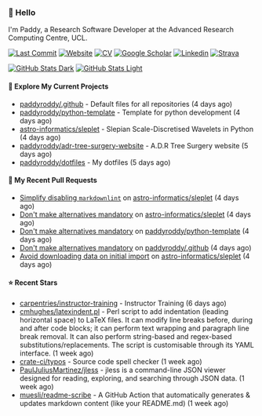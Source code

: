 ### 👋 Hello

I'm Paddy, a Research Software Developer at the Advanced Research Computing
Centre, UCL.

[![Last Commit](https://img.shields.io/github/last-commit/paddyroddy/paddyroddy/main?label=updated)](https://github.com/paddyroddy)
[![Website](https://img.shields.io/badge/GitHub%20Pages-222?logo=githubpages&logoColor=fff&style=for-the-badge&style=flat)](https://paddyroddy.github.io)
[![CV](https://img.shields.io/badge/CV-PDF-pink.svg)](https://paddyroddy.github.io/cv)
[![Google Scholar](https://img.shields.io/badge/Google%20Scholar-4285F4?logo=googlescholar&logoColor=fff&style=for-the-badge&style=flat)](https://scholar.google.com/citations?user=OFigHUwAAAAJ)
[![Linkedin](https://img.shields.io/badge/LinkedIn-0A66C2?logo=linkedin&logoColor=fff&style=for-the-badge&style=flat)](https://www.linkedin.com/in/patrickjamesroddy)
[![Strava](https://img.shields.io/badge/Strava-FC4C02?style=for-the-badge&logo=strava&logoColor=white&style=flat)](https://www.strava.com/athletes/patrick_roddy)

[![GitHub Stats Dark](https://github-readme-stats-paddyroddy.vercel.app/api?username=paddyroddy&disable_animations=true&hide_border=true&hide_title=true&include_all_commits=true&rank_icon=github&show=prs_merged,reviews&show_icons=true&theme=tokyonight)](https://github.com/paddyroddy/paddyroddy#gh-dark-mode-only)
[![GitHub Stats Light](https://github-readme-stats-paddyroddy.vercel.app/api?username=paddyroddy&disable_animations=true&hide_border=true&hide_title=true&include_all_commits=true&rank_icon=github&show=prs_merged,reviews&show_icons=true&theme=default)](https://github.com/paddyroddy/paddyroddy#gh-light-mode-only)

#### 👷 Explore My Current Projects

- [paddyroddy/.github](https://github.com/paddyroddy/.github) - Default files for all repositories
  (4 days ago)
- [paddyroddy/python-template](https://github.com/paddyroddy/python-template) - Template for python development
  (4 days ago)
- [astro-informatics/sleplet](https://github.com/astro-informatics/sleplet) - Slepian Scale-Discretised Wavelets in Python
  (4 days ago)
- [paddyroddy/adr-tree-surgery-website](https://github.com/paddyroddy/adr-tree-surgery-website) - A.D.R Tree Surgery website
  (5 days ago)
- [paddyroddy/dotfiles](https://github.com/paddyroddy/dotfiles) - My dotfiles
  (5 days ago)

#### 🔨 My Recent Pull Requests

- [Simplify disabling `markdownlint`](https://github.com/astro-informatics/sleplet/pull/338) on [astro-informatics/sleplet](https://github.com/astro-informatics/sleplet)
  (4 days ago)
- [Don&#39;t make alternatives mandatory](https://github.com/astro-informatics/sleplet/pull/337) on [astro-informatics/sleplet](https://github.com/astro-informatics/sleplet)
  (4 days ago)
- [Don&#39;t make alternatives mandatory](https://github.com/paddyroddy/python-template/pull/142) on [paddyroddy/python-template](https://github.com/paddyroddy/python-template)
  (4 days ago)
- [Don&#39;t make alternatives mandatory](https://github.com/paddyroddy/.github/pull/178) on [paddyroddy/.github](https://github.com/paddyroddy/.github)
  (4 days ago)
- [Avoid downloading data on initial import](https://github.com/astro-informatics/sleplet/pull/336) on [astro-informatics/sleplet](https://github.com/astro-informatics/sleplet)
  (4 days ago)

#### ⭐ Recent Stars

- [carpentries/instructor-training](https://github.com/carpentries/instructor-training) - Instructor Training
  (6 days ago)
- [cmhughes/latexindent.pl](https://github.com/cmhughes/latexindent.pl) - Perl script to add indentation (leading horizontal space) to LaTeX files. It can modify line breaks before, during and after code blocks; it can perform text wrapping and paragraph line break removal. It can also perform string-based and regex-based substitutions/replacements. The script is customisable through its YAML interface.
  (1 week ago)
- [crate-ci/typos](https://github.com/crate-ci/typos) - Source code spell checker
  (1 week ago)
- [PaulJuliusMartinez/jless](https://github.com/PaulJuliusMartinez/jless) - jless is a command-line JSON viewer designed for reading, exploring, and searching through JSON data.
  (1 week ago)
- [muesli/readme-scribe](https://github.com/muesli/readme-scribe) - A GitHub Action that automatically generates &amp; updates markdown content (like your README.md)
  (1 week ago)
